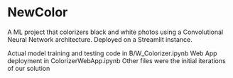 # NewColor
A ML project that colorizers black and white photos using a Convolutional Neural Network architecture. 
Deployed on a Streamlit instance.

Actual model training and testing code in B/W_Colorizer.ipynb
Web App deployment in ColorizerWebApp.ipynb
Other files were the initial iterations of our solution
